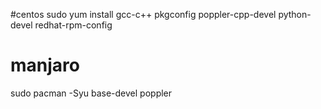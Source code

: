 #centos
sudo yum install gcc-c++ pkgconfig poppler-cpp-devel python-devel redhat-rpm-config

# manjaro
sudo pacman -Syu base-devel poppler